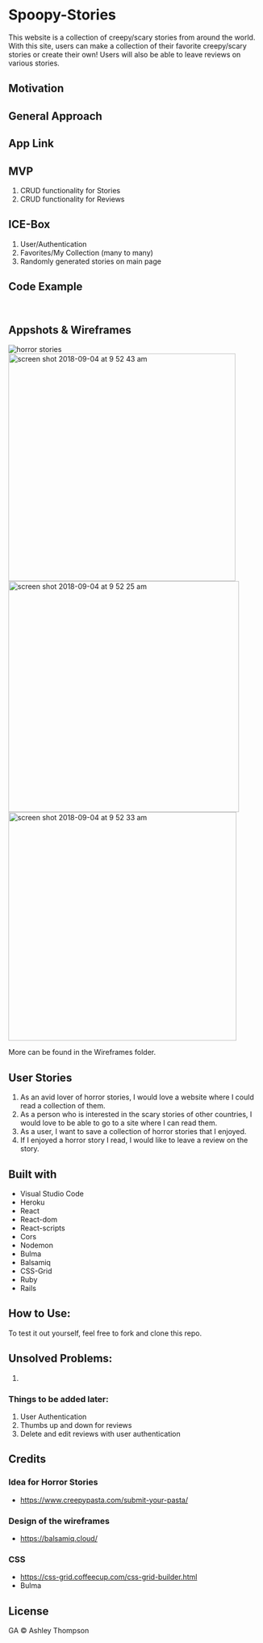 # Spoopy-Stories
This website is a collection of creepy/scary stories from around the world. With this site, users can make a collection of their favorite creepy/scary stories or create their own! Users will also be able to leave reviews on various stories.



## Motivation



## General Approach



## App Link



## MVP
1. CRUD functionality for Stories
1. CRUD functionality for Reviews

## ICE-Box

1. User/Authentication
1. Favorites/My Collection (many to many)
1. Randomly generated stories on main page


## Code Example
```javascript



```


## Appshots & Wireframes
![horror stories](https://user-images.githubusercontent.com/39752800/45036237-fd065b00-b029-11e8-878c-6ec969eae174.png)
<img width="450" alt="screen shot 2018-09-04 at 9 52 43 am" src="https://user-images.githubusercontent.com/39752800/45036241-00014b80-b02a-11e8-9dc5-c5fb41a87707.png">
<img width="457" alt="screen shot 2018-09-04 at 9 52 25 am" src="https://user-images.githubusercontent.com/39752800/45036245-01cb0f00-b02a-11e8-8ebc-a52e9870ce73.png">
<img width="452" alt="screen shot 2018-09-04 at 9 52 33 am" src="https://user-images.githubusercontent.com/39752800/45036254-055e9600-b02a-11e8-9c32-411d8cc4d55e.png">


More can be found in the Wireframes folder.


## User Stories
1. As an avid lover of horror stories, I would love a website where I could read a collection of them.
1. As a person who is interested in the scary stories of other countries, I would love to be able to go to a site where I can read them.
1. As a user, I want to save a collection of horror stories that I enjoyed.
1. If I enjoyed a horror story I read, I would like to leave a review on the story.



## Built with

* Visual Studio Code
* Heroku
* React
* React-dom
* React-scripts
* Cors
* Nodemon
* Bulma
* Balsamiq
* CSS-Grid
* Ruby
* Rails

 

## How to Use:
To test it out yourself, feel free to fork and clone this repo.

## Unsolved Problems:
1. 


### Things to be added later:
1. User Authentication
1. Thumbs up and down for reviews
1. Delete and edit reviews with user authentication



## Credits

### Idea for Horror Stories
* https://www.creepypasta.com/submit-your-pasta/

### Design of the wireframes
* https://balsamiq.cloud/

### CSS 
* https://css-grid.coffeecup.com/css-grid-builder.html
* Bulma




## License

GA © Ashley Thompson
